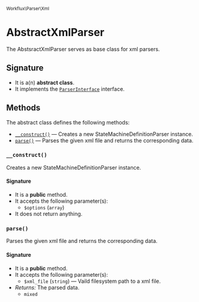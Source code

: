 <small>Workflux\Parser\Xml</small>

AbstractXmlParser
=================

The AbstsractXmlParser serves as base class for xml parsers.

Signature
---------

- It is a(n) **abstract class**.
- It implements the [`ParserInterface`](../../../Workflux/Parser/ParserInterface.md) interface.

Methods
-------

The abstract class defines the following methods:

- [`__construct()`](#__construct) &mdash; Creates a new StateMachineDefinitionParser instance.
- [`parse()`](#parse) &mdash; Parses the given xml file and returns the corresponding data.

### `__construct()` <a name="__construct"></a>

Creates a new StateMachineDefinitionParser instance.

#### Signature

- It is a **public** method.
- It accepts the following parameter(s):
    - `$options` (`array`)
- It does not return anything.

### `parse()` <a name="parse"></a>

Parses the given xml file and returns the corresponding data.

#### Signature

- It is a **public** method.
- It accepts the following parameter(s):
    - `$xml_file` (`string`) &mdash; Vaild filesystem path to a xml file.
- _Returns:_ The parsed data.
    - `mixed`


